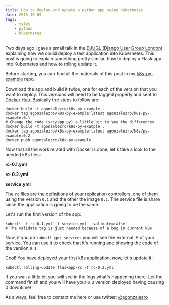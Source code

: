 ```yaml
---
title: How to deploy and update a python app using Kubernetes
date: 2015-10-09
tags:
    - talks
    - python
    - kubernetes
---
```


Two days ago I gave a small talk in the [DJUGL (Django User Group London)](https://twitter.com/DJUGL) explaining how we could deploy a test application into Kubernetes. This post is going to explain something pretty similar, how to deploy a Flask app into Kubernetes and how to rolling update it.

Before starting, you can find all the materials of this post in my [k8s-py-example](https://github.com/agonzalezro/k8s-py-example) repo.

Download the app and build it twice, one for each of the version that you want to deploy. This versions will need to be tagged properly and sent to [Docker Hub](https://hub.docker.com/). Basically the steps to follow are:

    docker build -t agonzalezro/k8s-py-example .
    docker tag agonzalezro/k8s-py-example:latest agonzalezro/k8s-py-example:0.1
    # Change the code (src/app.py) a little bit to see the differences
    docker build -t agonzalezro/k8s-py-example .
    docker tag agonzalezro/k8s-py-example:latest agonzalezro/k8s/py-example:0.2
    docker push agonzalezro/k8s-py-example

Now that all the work related with Docker is done, let's take a look to the needed k8s files:

**rc-0.1.yml**
<script src="http://gist-it.appspot.com/http://github.com/agonzalezro/k8s-py-example/blob/master/rc-0.1.yml"></script>

**rc-0.2.yml**
<script src="http://gist-it.appspot.com/http://github.com/agonzalezro/k8s-py-example/blob/master/rc-0.2.yml"></script>

**service.yml**
<script src="http://gist-it.appspot.com/http://github.com/agonzalezro/k8s-py-example/blob/master/service.yml"></script>

The `rc` files are the definitions of your replication controllers, one of them using the version `0.1` and the other the image `0.2`. The service file is share since the application is going to be the same.

Let's run the first version of the app:

    kubectl -f rc-0.1.yml -f service.yml --validate=false
    # The validate tag is just needed because of a bug in current k8s

Now, if you do `kubectl get services` you will see the external IP of your service. You can use it to check that it's running and showing the code of the version `0.1`.

Cool! You have deployed your first k8s application, now, let's update it:

    kubectl rolling-update flaskapp-rc -f rc-0.2.yml

If you wait a little bit you will see in the logs what's happening there. Let the command finish and you will have your `0.2` version deployed having causing 0 downtime!

As always, feel free to contact me here or use twitter: [@agonzalezro](https://twitter.com/agonzalezro)
